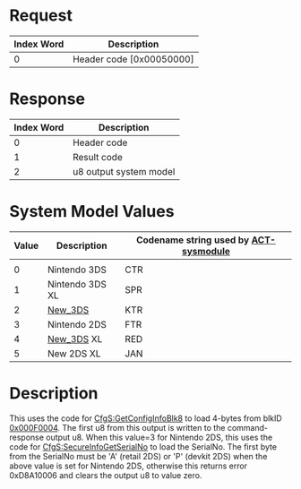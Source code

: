 # Request

| Index Word | Description                |
|------------|----------------------------|
| 0          | Header code \[0x00050000\] |

# Response

| Index Word | Description            |
|------------|------------------------|
| 0          | Header code            |
| 1          | Result code            |
| 2          | u8 output system model |

# System Model Values

| Value | Description                      | Codename string used by [ACT-sysmodule](ACT_Services "wikilink") |
|-------|----------------------------------|------------------------------------------------------------------|
|       |                                  |                                                                  |
| 0     | Nintendo 3DS                     | CTR                                                              |
| 1     | Nintendo 3DS XL                  | SPR                                                              |
| 2     | [New_3DS](New_3DS "wikilink")    | KTR                                                              |
| 3     | Nintendo 2DS                     | FTR                                                              |
| 4     | [New_3DS](New_3DS "wikilink") XL | RED                                                              |
| 5     | New 2DS XL                       | JAN                                                              |

# Description

This uses the code for
[CfgS:GetConfigInfoBlk8](CfgS:GetConfigInfoBlk8 "wikilink") to load
4-bytes from blkID [0x000F0004](Config_Savegame "wikilink"). The first
u8 from this output is written to the command-response output u8. When
this value=3 for Nintendo 2DS, this uses the code for
[CfgS:SecureInfoGetSerialNo](CfgS:SecureInfoGetSerialNo "wikilink") to
load the SerialNo. The first byte from the SerialNo must be 'A' (retail
2DS) or 'P' (devkit 2DS) when the above value is set for Nintendo 2DS,
otherwise this returns error 0xD8A10006 and clears the output u8 to
value zero.